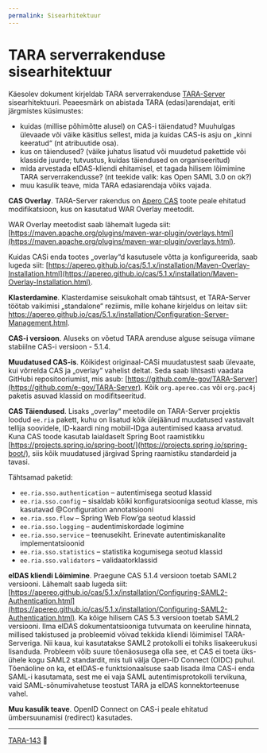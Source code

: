 ```yaml
---
permalink: Sisearhitektuur
---
```


# TARA serverrakenduse sisearhitektuur

Käesolev dokument kirjeldab TARA serverrakenduse [TARA-Server](https://github.com/e-gov/TARA-Server) sisearhitektuuri. Peaeesmärk on abistada TARA (edasi)arendajat, eriti järgmistes küsimustes: 

- kuidas (millise põhimõtte alusel) on CAS-i täiendatud? Muuhulgas ülevaade või väike käsitlus sellest, mida ja kuidas CAS-is asju on „kinni keeratud“ (nt atribuutide osa).
- kus on täiendused? (väike juhatus lisatud või muudetud pakettide või klasside juurde; tutvustus, kuidas täiendused on organiseeritud)
- mida arvestada eIDAS-kliendi ehitamisel, et tagada hilisem lõimimine TARA serverrakendusse? (nt teekide valik: kas Open SAML 3.0 on ok?)
- muu kasulik teave, mida TARA edasiarendaja võiks vajada.

__CAS Overlay__. TARA-Server rakendus on [Apero CAS](https://github.com/apereo/cas) toote peale ehitatud modifikatsioon, kus on kasutatud WAR Overlay meetodit.

WAR Overlay meetodist saab lähemalt lugeda siit: [https://maven.apache.org/plugins/maven-war-plugin/overlays.html](https://maven.apache.org/plugins/maven-war-plugin/overlays.html).

Kuidas CASi enda tootes „overlay“d kasutusele võtta ja konfigureerida, saab lugeda siit: [https://apereo.github.io/cas/5.1.x/installation/Maven-Overlay-Installation.html](https://apereo.github.io/cas/5.1.x/installation/Maven-Overlay-Installation.html).

__Klasterdamine__. Klasterdamise seisukohalt omab tähtsust, et TARA-Server töötab vaikimisi „standalone“ reziimis, mille kohane kirjeldus on leitav siit: https://apereo.github.io/cas/5.1.x/installation/Configuration-Server-Management.html.

__CAS-i versioon__. Aluseks on võetud TARA arenduse alguse seisuga viimane stabiilne CAS-i versioon - 5.1.4.

__Muudatused CAS-is__. Kõikidest originaal-CASi muudatustest saab ülevaate, kui võrrelda CAS ja „overlay“ vahelist deltat. Seda saab lihtsasti vaadata GitHubi repositooriumist, mis asub: [https://github.com/e-gov/TARA-Server](https://github.com/e-gov/TARA-Server). Kõik `org.apereo.cas` või `org.pac4j` paketis asuvad klassid on modifitseeritud.

__CAS Täiendused__. Lisaks „overlay“ meetodile on TARA-Server projektis loodud `ee.ria` pakett, kuhu on lisatud kõik ülejäänud muudatused vastavalt tellija soovidele, ID-kaardi ning mobiil-IDga autentimised kaasa arvatud. Kuna CAS toode kasutab laialdaselt Spring Boot raamistikku [https://projects.spring.io/spring-boot/](https://projects.spring.io/spring-boot/), siis kõik muudatused järgivad Spring raamistiku standardeid ja tavasi.

Tähtsamad paketid:  
- `ee.ria.sso.authentication` – autentimisega seotud klassid 
- `ee.ria.sso.config` – sisaldab kõiki konfiguratsiooniga seotud klasse, mis kasutavad @Configuration annotatsiooni
- `ee.ria.sso.flow` – Spring Web Flow’ga seotud klassid
- `ee.ria.sso.logging` – audentimiskordade logimine
- `ee.ria.sso.service` – teenusekiht. Erinevate autentimiskanalite implementatsioonid
- `ee.ria.sso.statistics` – statistika kogumisega seotud klassid
- `ee.ria.sso.validators` – validaatorklassid

__eIDAS kliendi Lõimimine__. Praegune CAS 5.1.4 versioon toetab SAML2 versiooni. Lähemalt saab lugeda siit: [https://apereo.github.io/cas/5.1.x/installation/Configuring-SAML2-Authentication.html](https://apereo.github.io/cas/5.1.x/installation/Configuring-SAML2-Authentication.html). Ka kõige hilisem CAS 5.3 versioon toetab SAML2 versiooni. Ilma eIDAS dokumentatsiooniga tutvumata on keeruline hinnata, millised takistused ja probleemid võivad tekkida kliendi lõimimisel TARA-Serveriga. Nii kaua, kui kasutatakse SAML2 protokolli ei tohiks lisakeerukusi lisanduda. Probleem võib suure tõenäosusega olla see, et CAS ei toeta üks-ühele kogu SAML2 standardit, mis tuli välja Open-ID Connect (OIDC) puhul. Tõenäoline on ka, et eIDAS-e funktsionaalsuse saab lisada ilma CAS-i enda SAML-i kasutamata, sest me ei vaja SAML autentimisprotokolli tervikuna, vaid SAML-sõnumivahetuse teostust TARA ja eIDAS konnektorteenuse vahel.

__Muu kasulik teave__. OpenID Connect on CAS-i peale ehitatud ümbersuunamisi (redirect) kasutades.

---

[TARA-143](https://jira.ria.ee/browse/TARA-143) &#128273;